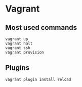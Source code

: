 # Vagrant

## Most used commands

```=bash
vagrant up
vagrant halt
vagrant ssh
vagrant provision
```

## Plugins

`vagrant plugin install reload`
